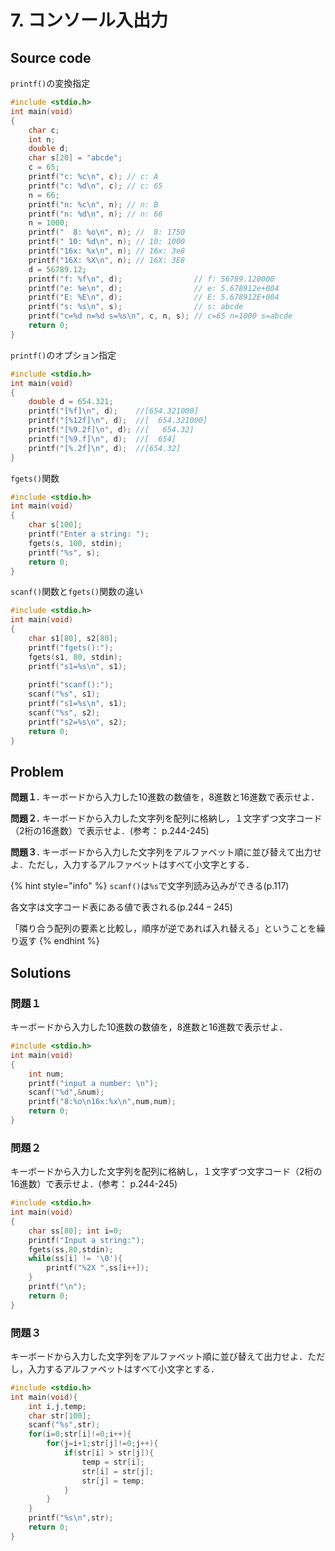 # 7. コンソール入出力

## Source code

`printf()`の変換指定

```c
#include <stdio.h>
int main(void)
{
    char c;
    int n;
    double d;
    char s[20] = "abcde";
    c = 65;
    printf("c: %c\n", c); // c: A
    printf("c: %d\n", c); // c: 65
    n = 66;
    printf("n: %c\n", n); // n: B
    printf("n: %d\n", n); // n: 66
    n = 1000;
    printf("  8: %o\n", n); //  8: 1750
    printf(" 10: %d\n", n); // 10: 1000
    printf("16x: %x\n", n); // 16x: 3e8
    printf("16X: %X\n", n); // 16X: 3E8
    d = 56789.12;
    printf("f: %f\n", d);                // f: 56789.120000
    printf("e: %e\n", d);                // e: 5.678912e+004
    printf("E: %E\n", d);                // E: 5.678912E+004
    printf("s: %s\n", s);                // s: abcde
    printf("c=%d n=%d s=%s\n", c, n, s); // c=65 n=1000 s=abcde
    return 0;
}
```

`printf()`のオプション指定

```c
#include <stdio.h>
int main(void)
{
    double d = 654.321;
    printf("[%f]\n", d);    //[654.321000]
    printf("[%12f]\n", d);  //[  654.321000]
    printf("[%9.2f]\n", d); //[   654.32]
    printf("[%9.f]\n", d);  //[  654]
    printf("[%.2f]\n", d);  //[654.32]
}
```

`fgets()`関数

```c
#include <stdio.h>
int main(void)
{
    char s[100];
    printf("Enter a string: ");
    fgets(s, 100, stdin);
    printf("%s", s);
    return 0;
}
```

`scanf()`関数と`fgets()`関数の違い

```c
#include <stdio.h>
int main(void)
{
    char s1[80], s2[80];
    printf("fgets():");
    fgets(s1, 80, stdin);
    printf("s1=%s\n", s1);
    
    printf("scanf():");
    scanf("%s", s1);
    printf("s1=%s\n", s1);
    scanf("%s", s2);
    printf("s2=%s\n", s2);
    return 0;
}
```

## Problem

**問題１.** キーボードから入力した10進数の数値を，8進数と16進数で表示せよ．

**問題２.** キーボードから入力した文字列を配列に格納し，１文字ずつ文字コード（2桁の16進数）で表示せよ．(参考： p.244-245)

**問題３.** キーボードから入力した文字列をアルファベット順に並び替えて出力せよ．ただし，入力するアルファベットはすべて小文字とする．

{% hint style="info" %}
`scanf()`は`%s`で文字列読み込みができる(p.117)&#x20;

各文字は文字コード表にある値で表される(p.244 – 245)&#x20;

「隣り合う配列の要素と比較し，順序が逆であれば入れ替える」ということを繰り返す
{% endhint %}

## Solutions

### **問題１**

キーボードから入力した10進数の数値を，8進数と16進数で表示せよ．

```c
#include <stdio.h>
int main(void)
{
    int num;
    printf("input a number: \n");
    scanf("%d",&num);
    printf("8:%o\n16x:%x\n",num,num);
    return 0;
}
```

### **問題２**

キーボードから入力した文字列を配列に格納し，１文字ずつ文字コード（2桁の16進数）で表示せよ．(参考： p.244-245)

```c
#include <stdio.h>
int main(void)
{
    char ss[80]; int i=0;
    printf("Input a string:");
    fgets(ss,80,stdin);
    while(ss[i] != '\0'){
        printf("%2X ",ss[i++]);
    }
    printf("\n");
    return 0;
}
```

### **問題３**

キーボードから入力した文字列をアルファベット順に並び替えて出力せよ．ただし，入力するアルファベットはすべて小文字とする．

```c
#include <stdio.h>
int main(void){
    int i,j,temp;
    char str[100];
    scanf("%s",str);
    for(i=0;str[i]!=0;i++){
        for(j=i+1;str[j]!=0;j++){
            if(str[i] > str[j]){
                temp = str[i];
                str[i] = str[j];
                str[j] = temp;
            }
        }
    }
    printf("%s\n",str);
    return 0;
}
```
